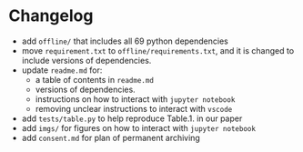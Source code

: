# Changelog 

  * add `offline/` that includes all 69 python dependencies
  * move `requirement.txt` to `offline/requirements.txt`, and it is changed to include versions of dependencies.
  * update `readme.md` for:
    * a table of contents in `readme.md` 
    * versions of dependencies.
    * instructions on how to interact with `jupyter notebook`
    * removing unclear instructions to interact with `vscode`
  * add `tests/table.py` to help reproduce Table.1. in our paper
  * add `imgs/` for figures on how to interact with `jupyter notebook`
  * add `consent.md` for plan of permanent archiving